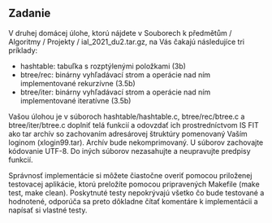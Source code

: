 ## Zadanie

V druhej domácej úlohe, ktorú nájdete v Souborech k předmětům / Algoritmy / Projekty / ial_2021_du2.tar.gz, na Vás čakajú následujíce tri príklady:
- hashtable: tabuľka s rozptýlenými položkami (3b)
- btree/rec: binárny vyhľadávací strom a operácie nad ním implementované rekurzívne (3.5b)
- btree/iter: binárny vyhľadávací strom a operácie nad ním implementované iteratívne (3.5b)

Vašou úlohou je v súboroch hashtable/hashtable.c, btree/rec/btree.c a btree/iter/btree.c doplniť telá funkcií a odovzdať ich prostredníctvom IS FIT ako tar archív so zachovaním adresárovej štruktúry pomenovaný Vaším loginom (xlogin99.tar).
Archív bude nekomprimovaný. U súborov zachovajte kódovanie UTF-8.
Do iných súborov nezasahujte a neupravujte predpisy funkcií.

Správnosť implementácie si môžete čiastočne overiť pomocou priloženej testovacej aplikácie, ktorú preložíte pomocou pripravených Makefile (make test, make clean).
Poskytnuté testy nepokrývajú všetko čo bude testované a hodnotené, odporúča sa preto dôkladne čítať komentáre k implementácii a napísať si vlastné testy.